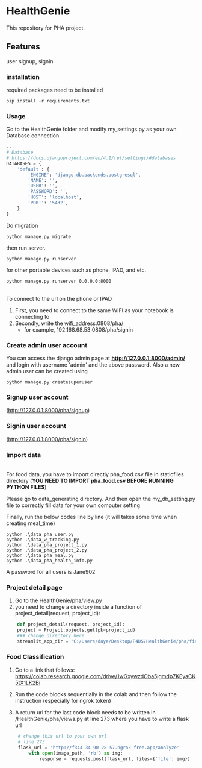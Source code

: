 # HealthGenie
This repository for PHA project. 
## Features
user signup, signin
### installation
required packages need to be installed
```shell
pip install -r requirements.txt
```
### Usage
Go to the HealthGenie folder and modify my_settings.py as your own Database connection.
```python
...
# Database
# https://docs.djangoproject.com/en/4.1/ref/settings/#databases
DATABASES = {
    'default': {
        'ENGINE': 'django.db.backends.postgresql',
        'NAME': '',
        'USER': '',
        'PASSWORD': '',
        'HOST': 'localhost',
        'PORT': '5432',
    }
}
```
Do migration
```shell
python manage.py migrate
```
then run server.
```shell
python manage.py runserver
```

for other portable devices such as phone, IPAD, and etc.
```shell
python manage.py runserver 0.0.0.0:8000 
``` 
\
To connect to the url on the phone or IPAD
1. First, you need to connect to the same WIFI as your notebook is connecting to 
2. Secondly, write the wifi_address:0808/pha/ 
   - for example, 192.168.68.53:0808/pha/signin


### Create admin user account
You can access the django admin page at **http://127.0.0.1:8000/admin/** and login with username 'admin' and the above password.
Also a new admin user can be created using
```shell
python manage.py createsuperuser
```
### Signup user account
(http://127.0.0.1:8000/pha/signup)
### Signin user account
(http://127.0.0.1:8000/pha/signin)

### Import data
\
For food data,
you have to import directly pha_food.csv file in staticfiles directory
(**YOU NEED TO IMPORT pha_food.csv BEFORE RUNNING PYTHON FILES**)

Please go to data_generating directory.
And then open the my_db_setting.py file to correctly fill data for your own computer setting

Finally, run the below codes line by line (it will takes some time when creating meal_time)
```shell
python .\data_pha_user.py
python .\data_w_tracking.py
python .\data_pha_project_1.py
python .\data_pha_project_2.py
python .\data_pha_meal.py
python .\data_pha_health_info.py
```
A password for all users is Jane902
### Project detail page
1. Go to the  HealthGenie/pha/view.py
2. you need to change a directory inside a function of project_detail(request, project_id):
   
```python
    def project_detail(request, project_id):
    project = Project.objects.get(pk=project_id)
    ### change directory here
    streamlit_app_dir = 'C:/Users/daye/Desktop/P4DS/HealthGenie/pha/final_streamlit'
```


### Food Classification 

1. Go to a link that follows: https://colab.research.google.com/drive/1wGxywzdOba5jgmdp7KEyaCK5tX1LK2Bi 
2. Run the code blocks sequentially in the colab and then follow the instruction (especially for ngrok token)
3. A return url for the last code block needs to be written in /HealthGenie/pha/views.py at line 273 where you have to write a flask url
   
   ```python 
    # change this url to your own url 
    # line 273 
    flask_url = 'http://f344-34-90-28-57.ngrok-free.app/analyze'
        with open(image_path, 'rb') as img:
            response = requests.post(flask_url, files={'file': img})
   ```
